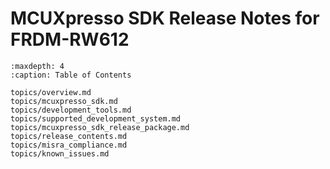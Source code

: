 # MCUXpresso SDK Release Notes for FRDM-RW612


```{tocTree}
:maxdepth: 4
:caption: Table of Contents

topics/overview.md
topics/mcuxpresso_sdk.md
topics/development_tools.md
topics/supported_development_system.md
topics/mcuxpresso_sdk_release_package.md
topics/release_contents.md
topics/misra_compliance.md
topics/known_issues.md
```